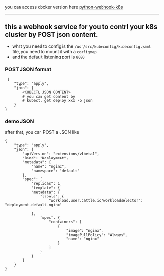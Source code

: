 you can access docker version here [python-webhook-k8s](https://hub.docker.com/r/satomic/python-webhook-k8s/)

---

## this a webhook service for you to contrl your k8s cluster by POST json content.

- what you need to config is the `/usr/src/kubeconfig/kubeconfig.yaml` file, you need to mount it with a `configmap`
- and the default listening port is `8080`

### POST JSON format
```
 {
    "type": "apply",
    "json": {
        <KUBECTL JSON CONTENT>
        # you can get content by
        # kubectl get deploy xxx -o json
    }
}
```


### demo JSON
after that, you can POST a JSON like
```
{
    "type": "apply",
    "json": {
        "apiVersion": "extensions/v1beta1",
        "kind": "Deployment",
        "metadata": {
            "name": "nginx",
            "namespace": "default"
        },
        "spec": {
            "replicas": 1,
            "template": {
            "metadata": {
                "labels": {
                    "workload.user.cattle.io/workloadselector": "deployment-default-nginx"
                }
            },
                "spec": {
                    "containers": [
                        {
                            "image": "nginx",
                            "imagePullPolicy": "Always",
                            "name": "nginx"
                        }
                    ]
                }
            }
        }
    }
}
```
